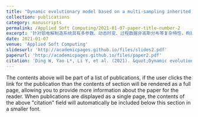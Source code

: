 ```yaml
---
title: "Dynamic evolutionary model based on a multi-sampling inherited HAPFNN for an aluminium electrolysis manufacturing system"
collection: publications
category: manuscripts
permalink: /Applied Soft Computing/2021-01-07-paper-title-number-2
excerpt: '针对铝电解制造系统具有多参数、动态时变、过程数据非高斯分布等复杂特性，构建了一种基于多采样继承的混合退火粒子滤波神经网络MSI-HAPFNN动态自适应模型。'
date: 2021-01-07
venue: 'Applied Soft Computing'
slidesurl: 'http://academicpages.github.io/files/slides2.pdf'
paperurl: 'http://academicpages.github.io/files/paper2.pdf'
citation: 'Ding W, Yao L*, Li Y, et al. (2021). &quot;Dynamic evolutionary model based on a multi-sampling inherited HAPFNN for an aluminium electrolysis manufacturing system.&quot; <i>Applied Soft Computing</i>. 99: 106925.'
---
```


The contents above will be part of a list of publications, if the user clicks the link for the publication than the contents of section will be rendered as a full page, allowing you to provide more information about the paper for the reader. When publications are displayed as a single page, the contents of the above "citation" field will automatically be included below this section in a smaller font.
